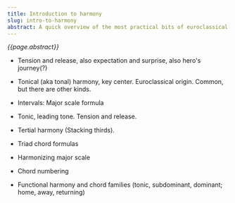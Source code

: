 ```yaml
---
title: Introduction to harmony
slug: intro-to-harmony
abstract: A quick overview of the most practical bits of euroclassical harmony.
---
```


*{{page.abstract}}*

- Tension and release, also expectation and surprise, also hero's journey(?)

- Tonical (aka tonal) harmony, key center. Euroclassical origin. Common, but there are other kinds. 
- Intervals: Major scale formula
- Tonic, leading tone. Tension and release. 

- Tertial harmony (Stacking thirds).
- Triad chord formulas
- Harmonizing major scale 
- Chord numbering
- Functional harmony and chord families (tonic, subdominant, dominant; home, away, returning)
